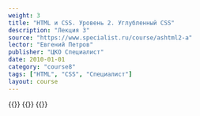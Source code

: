 ```yaml
---
weight: 3
title: "HTML и CSS. Уровень 2. Углубленный CSS"
description: "Лекция 3"
source: "https://www.specialist.ru/course/ashtml2-a"
lector: "Евгений Петров"
publisher: "ЦКО Специалист"
date: 2010-01-01
category: "course8"
tags: ["HTML", "CSS", "Специалист"]
layout: course
---
```

{{<players>}}
    {{<protonvideo a4cc66cf324863b5525f2ac19cdf112b>}}
{{</players>}}

